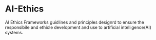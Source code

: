 # AI-Ethics
AI Ethics Frameworks guidlines and principles designrd to ensure the responsibile and ethicle development and use to artificial intelligence(AI) systems.
